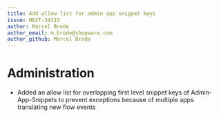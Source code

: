 ```yaml
---
title: Add allow list for admin app snippet keys
issue: NEXT-34315
author: Marcel Brode
author_email: m.brode@shopware.com
author_github: Marcel Brode
---
```

# Administration
* Added an allow list for overlapping first level snippet keys of Admin-App-Snippets to prevent exceptions because of multiple apps translating new flow events
